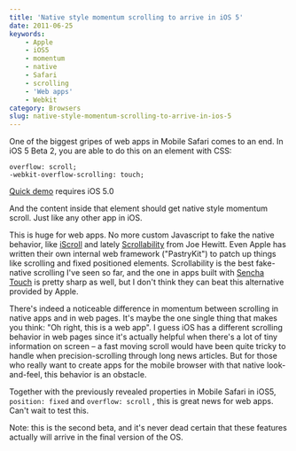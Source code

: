 ```yaml
---
title: 'Native style momentum scrolling to arrive in iOS 5'
date: 2011-06-25
keywords:
    - Apple
    - iOS5
    - momentum
    - native
    - Safari
    - scrolling
    - 'Web apps'
    - Webkit
category: Browsers
slug: native-style-momentum-scrolling-to-arrive-in-ios-5
---
```


One of the biggest gripes of web apps in Mobile Safari comes to an end. In iOS 5 Beta 2, you are able to do this on an element with CSS:

    overflow: scroll;
    -webkit-overflow-scrolling: touch;

[Quick demo](http://playground.johanbrook.com/css/touchtest.html)
 requires iOS 5.0

And the content inside that element should get native style momentum scroll. Just like any other app in iOS.
 
 This is huge for web apps. No more custom Javascript to fake the native behavior, like [iScroll](http://cubiq.org/iscroll) and lately [Scrollability](https://github.com/joehewitt/scrollability/) from Joe Hewitt. Even Apple has written their own internal web framework ("PastryKit") to patch up things like scrolling and fixed positioned elements. Scrollability is the best fake-native scrolling I've seen so far, and the one in apps built with [Sencha Touch](http://www.sencha.com/) is pretty sharp as well, but I don't think they can beat this alternative provided by Apple.
 
 There's indeed a noticeable difference in momentum between scrolling in native apps and in web pages. It's maybe the one single thing that makes you think: "Oh right, this is a web app". I guess iOS has a different scrolling behavior in web pages since it's actually helpful when there's a lot of tiny information on screen – a fast moving scroll would have been quite tricky to handle when precision-scrolling through long news articles. But for those who really want to create apps for the mobile browser with that native look-and-feel, this behavior is an obstacle.
 
 Together with the previously revealed properties in Mobile Safari in iOS5, `position: fixed` and `overflow: scroll` , this is great news for web apps. Can't wait to test this.
 
 Note: this is the second beta, and it's never dead certain that these features actually will arrive in the final version of the OS.
